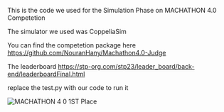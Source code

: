 This is the code we used for the Simulation Phase on MACHATHON 4.0 Competetion

The simulator we used was CoppeliaSim

You can find the competetion package here 
https://github.com/NouranHany/Machathon4.0-Judge

The leaderboard https://stp-org.com/stp23/leader_board/back-end/leaderboardFinal.html

replace the test.py with our code to run it

![MACHATHON 4 0 1ST Place](https://user-images.githubusercontent.com/72764839/235456965-32c525fb-546e-4dd6-ad3d-efde4cc2e254.jpeg)
